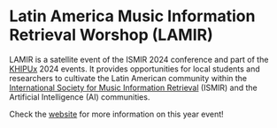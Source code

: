 # Latin America Music Information Retrieval Worshop (LAMIR)

LAMIR is a satellite event of the ISMIR 2024 conference and part of the
[KHIPUx](https://khipu.ai/) 2024 events. It provides opportunities for local
students and researchers to cultivate the Latin American community within the
[International Society for Music Information Retrieval](https://ismir.net/)
(ISMIR) and the Artificial Intelligence (AI) communities.

Check the [website](https://lamir-workshop.github.io/) for more information on this year event!
